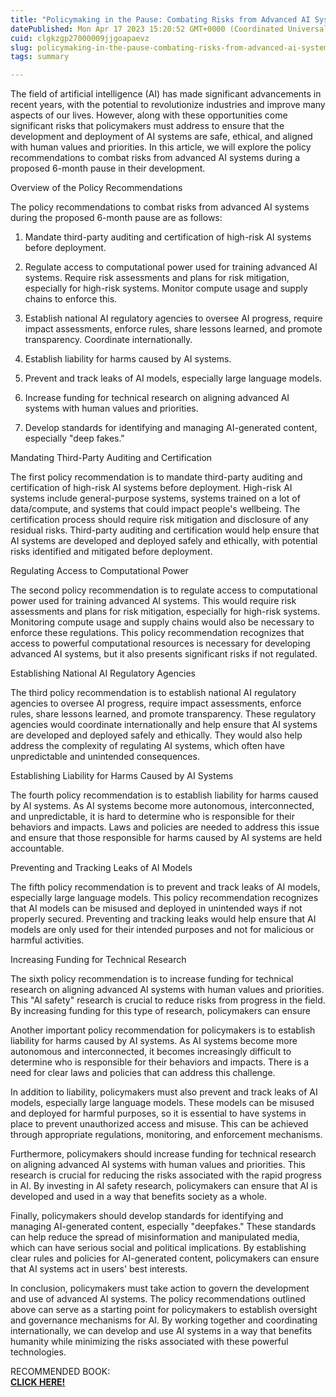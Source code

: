 ```yaml
---
title: "Policymaking in the Pause: Combating Risks from Advanced AI Systems"
datePublished: Mon Apr 17 2023 15:20:52 GMT+0000 (Coordinated Universal Time)
cuid: clgkzgp27000009jjgoapaevz
slug: policymaking-in-the-pause-combating-risks-from-advanced-ai-systems
tags: summary

---
```


The field of artificial intelligence (AI) has made significant advancements in recent years, with the potential to revolutionize industries and improve many aspects of our lives. However, along with these opportunities come significant risks that policymakers must address to ensure that the development and deployment of AI systems are safe, ethical, and aligned with human values and priorities. In this article, we will explore the policy recommendations to combat risks from advanced AI systems during a proposed 6-month pause in their development.

Overview of the Policy Recommendations

The policy recommendations to combat risks from advanced AI systems during the proposed 6-month pause are as follows:

1. Mandate third-party auditing and certification of high-risk AI systems before deployment.
    
2. Regulate access to computational power used for training advanced AI systems. Require risk assessments and plans for risk mitigation, especially for high-risk systems. Monitor compute usage and supply chains to enforce this.
    
3. Establish national AI regulatory agencies to oversee AI progress, require impact assessments, enforce rules, share lessons learned, and promote transparency. Coordinate internationally.
    
4. Establish liability for harms caused by AI systems.
    
5. Prevent and track leaks of AI models, especially large language models.
    
6. Increase funding for technical research on aligning advanced AI systems with human values and priorities.
    
7. Develop standards for identifying and managing AI-generated content, especially "deep fakes."
    

Mandating Third-Party Auditing and Certification

The first policy recommendation is to mandate third-party auditing and certification of high-risk AI systems before deployment. High-risk AI systems include general-purpose systems, systems trained on a lot of data/compute, and systems that could impact people's wellbeing. The certification process should require risk mitigation and disclosure of any residual risks. Third-party auditing and certification would help ensure that AI systems are developed and deployed safely and ethically, with potential risks identified and mitigated before deployment.

Regulating Access to Computational Power

The second policy recommendation is to regulate access to computational power used for training advanced AI systems. This would require risk assessments and plans for risk mitigation, especially for high-risk systems. Monitoring compute usage and supply chains would also be necessary to enforce these regulations. This policy recommendation recognizes that access to powerful computational resources is necessary for developing advanced AI systems, but it also presents significant risks if not regulated.

Establishing National AI Regulatory Agencies

The third policy recommendation is to establish national AI regulatory agencies to oversee AI progress, require impact assessments, enforce rules, share lessons learned, and promote transparency. These regulatory agencies would coordinate internationally and help ensure that AI systems are developed and deployed safely and ethically. They would also help address the complexity of regulating AI systems, which often have unpredictable and unintended consequences.

Establishing Liability for Harms Caused by AI Systems

The fourth policy recommendation is to establish liability for harms caused by AI systems. As AI systems become more autonomous, interconnected, and unpredictable, it is hard to determine who is responsible for their behaviors and impacts. Laws and policies are needed to address this issue and ensure that those responsible for harms caused by AI systems are held accountable.

Preventing and Tracking Leaks of AI Models

The fifth policy recommendation is to prevent and track leaks of AI models, especially large language models. This policy recommendation recognizes that AI models can be misused and deployed in unintended ways if not properly secured. Preventing and tracking leaks would help ensure that AI models are only used for their intended purposes and not for malicious or harmful activities.

Increasing Funding for Technical Research

The sixth policy recommendation is to increase funding for technical research on aligning advanced AI systems with human values and priorities. This "AI safety" research is crucial to reduce risks from progress in the field. By increasing funding for this type of research, policymakers can ensure

Another important policy recommendation for policymakers is to establish liability for harms caused by AI systems. As AI systems become more autonomous and interconnected, it becomes increasingly difficult to determine who is responsible for their behaviors and impacts. There is a need for clear laws and policies that can address this challenge.

In addition to liability, policymakers must also prevent and track leaks of AI models, especially large language models. These models can be misused and deployed for harmful purposes, so it is essential to have systems in place to prevent unauthorized access and misuse. This can be achieved through appropriate regulations, monitoring, and enforcement mechanisms.

Furthermore, policymakers should increase funding for technical research on aligning advanced AI systems with human values and priorities. This research is crucial for reducing the risks associated with the rapid progress in AI. By investing in AI safety research, policymakers can ensure that AI is developed and used in a way that benefits society as a whole.

Finally, policymakers should develop standards for identifying and managing AI-generated content, especially "deepfakes." These standards can help reduce the spread of misinformation and manipulated media, which can have serious social and political implications. By establishing clear rules and policies for AI-generated content, policymakers can ensure that AI systems act in users' best interests.

In conclusion, policymakers must take action to govern the development and use of advanced AI systems. The policy recommendations outlined above can serve as a starting point for policymakers to establish oversight and governance mechanisms for AI. By working together and coordinating internationally, we can develop and use AI systems in a way that benefits humanity while minimizing the risks associated with these powerful technologies.

RECOMMENDED BOOK:  
[**CLICK HERE!**](http://amzn.to/416MJsm)